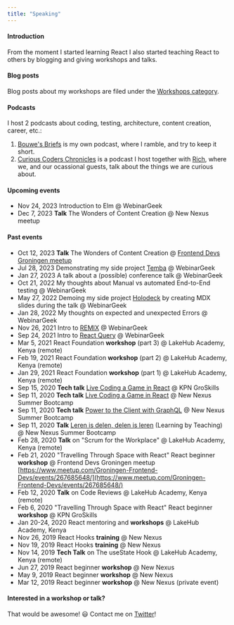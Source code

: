 ```yaml
---
title: "Speaking"
---
```


#### Introduction

From the moment I started learning React I also started teaching React to others by blogging and giving workshops and talks.

#### Blog posts

Blog posts about my workshops are filed under the [Workshops category].

#### Podcasts

I host 2 podcasts about coding, testing, architecture, content creation, career, etc.:

1. [Bouwe's Briefs](https://anchor.fm/bouwe77) is my own podcast, where I ramble, and try to keep it short.
2. [Curious Coders Chronicles](https://anchor.fm/curious-coder) is a podcast I host together with [Rich](https://richstone.io), where we, and our ocassional guests, talk about the things we are curious about.

#### Upcoming events

- Nov 24, 2023 Introduction to Elm @ WebinarGeek
- Dec 7, 2023 **Talk** The Wonders of Content Creation @ New Nexus meetup

#### Past events

- Oct 12, 2023 **Talk** The Wonders of Content Creation @ [Frontend Devs Groningen meetup](https://www.meetup.com/groningen-frontend-devs/events/296030439/)
- Jul 28, 2023 Demonstrating my side project [Temba] @ WebinarGeek
- Jan 27, 2023 A talk about a (possible) conference talk @ WebinarGeek
- Oct 21, 2022 My thoughts about Manual vs automated End-to-End testing @ WebinarGeek
- May 27, 2022 Demoing my side project [Holodeck] by creating MDX slides during the talk @ WebinarGeek
- Jan 28, 2022 My thoughts on expected and unexpected Errors @ WebinarGeek
- Nov 26, 2021 Intro to [REMIX] @ WebinarGeek
- Sep 24, 2021 Intro to [React Query] @ WebinarGeek
- Mar 5, 2021 React Foundation **workshop** (part 3) @ LakeHub Academy, Kenya (remote)
- Feb 19, 2021 React Foundation **workshop** (part 2) @ LakeHub Academy, Kenya (remote)
- Jan 29, 2021 React Foundation **workshop** (part 1) @ LakeHub Academy, Kenya (remote)
- Sep 15, 2020 **Tech talk** [Live Coding a Game in React] @ KPN GroSkills
- Sep 11, 2020 **Tech talk** [Live Coding a Game in React] @ New Nexus Summer Bootcamp
- Sep 11, 2020 **Tech talk** [Power to the Client with GraphQL] @ New Nexus Summer Bootcamp
- Sep 11, 2020 **Talk** [Leren is delen, delen is leren] (Learning by Teaching) @ New Nexus Summer Bootcamp
- Feb 28, 2020 **Talk** on "Scrum for the Workplace" @ LakeHub Academy, Kenya (remote)
- Feb 21, 2020 "Travelling Through Space with React"
  React beginner **workshop** @ Frontend Devs Groningen meetup
  [https://www.meetup.com/Groningen-Frontend-Devs/events/267685648/](https://www.meetup.com/Groningen-Frontend-Devs/events/267685648/)
- Feb 12, 2020 **Talk** on Code Reviews @ LakeHub Academy, Kenya (remote)
- Feb 6, 2020 "Travelling Through Space with React"
  React beginner **workshop** @ KPN GroSkills
- Jan 20-24, 2020 React mentoring and **workshops** @ LakeHub Academy, Kenya
- Nov 26, 2019 React Hooks **training** @ New Nexus
- Nov 19, 2019 React Hooks **training** @ New Nexus
- Nov 14, 2019 **Tech Talk** on The useState Hook @ LakeHub Academy, Kenya (remote)
- Jun 27, 2019 React beginner **workshop** @ New Nexus
- May 9, 2019 React beginner **workshop** @ New Nexus
- Mar 12, 2019 React beginner **workshop** @ New Nexus (private event)

#### Interested in a workshop or talk?

That would be awesome! 😃 Contact me on [Twitter]!

[holodeck]: https://github.com/bouwe77/holodeck
[live coding a game in react]: https://newnexus.nl/webinar/live-coding-a-game-in-react
[leren is delen, delen is leren]: https://newnexus.nl/webinar/leren-is-delen-delen-is-leren
[power to the client with graphql]: https://newnexus.nl/webinar/power-to-the-client-with-graphql
[workshops category]: /categories/workshops
[twitter]: https://twitter.com/bouwe
[react query]: https://react-query.tanstack.com
[remix]: https://remix.run
[temba]: https://github.com/bouwe77/temba#readme
